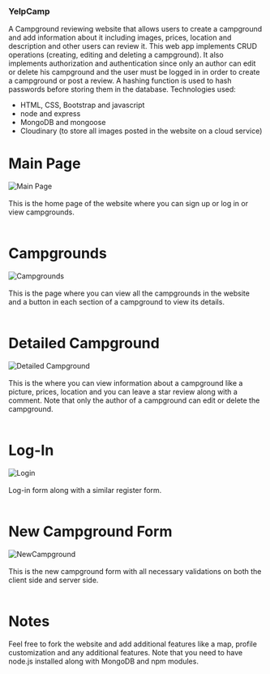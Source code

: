 ### YelpCamp
 A Campground reviewing website that allows users to create a campground and add information about it including images, prices, location and description and other users can review it. This web app implements CRUD operations (creating, editing and deleting a campground). It also implements authorization and authentication since only an author can edit or delete his campground and the user must be logged in in order to create a campground or post a review. A hashing function is used to hash passwords before storing them in the database.
 Technologies used:
 - HTML, CSS, Bootstrap and javascript
 - node and express
 - MongoDB and mongoose
 - Cloudinary (to store all images posted in the website on a cloud service)

# Main Page
![Main Page](https://user-images.githubusercontent.com/94568731/219414517-6dbd55c9-3640-4a19-82ad-7cbb585252bc.JPG)<br></br>
This is the home page of the website where you can sign up or log in or view campgrounds.<br></br>

# Campgrounds
![Campgrounds](https://user-images.githubusercontent.com/94568731/219414465-aefd17f6-e1ce-476c-963d-4bf45ed08697.JPG)<br></br>
This is the page where you can view all the campgrounds in the website and a button in each section of a campground to view its details.<br></br>

# Detailed Campground
![Detailed Campground](https://user-images.githubusercontent.com/94568731/219414495-1ed5ba0d-bf0f-44d2-9aa4-8c58d8c79ce6.JPG)<br></br>
This is the where you can view information about a campground like a picture, prices, location and you can leave a star review along with a comment. Note that only the author of a campground can edit or delete the campground.<br></br>

# Log-In
![Login](https://user-images.githubusercontent.com/94568731/219414503-4f11f58b-58dc-4a8c-9aaa-18950fd55d9c.JPG)<br></br>
Log-in form along with a similar register form.<br></br>

# New Campground Form
![NewCampground](https://user-images.githubusercontent.com/94568731/219414536-ec6da161-a2a1-4466-bfb9-ba0baf834781.JPG)<br></br>
This is the new campground form with all necessary validations on both the client side and server side.<br></br>

# Notes
Feel free to fork the website and add additional features like a map, profile customization and any additional features. Note that you need to have node.js installed along with MongoDB and npm modules.

